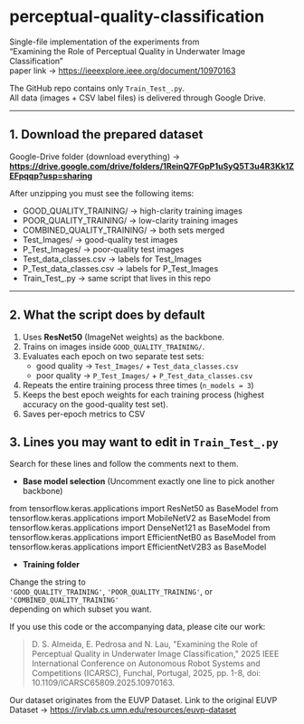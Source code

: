 # perceptual-quality-classification

Single-file implementation of the experiments from  
“Examining the Role of Perceptual Quality in Underwater Image Classification”  
paper link → https://ieeexplore.ieee.org/document/10970163  

The GitHub repo contains only `Train_Test_.py`.  
All data (images + CSV label files) is delivered through Google Drive.

---

## 1. Download the prepared dataset

Google-Drive folder (download everything) → **https://drive.google.com/drive/folders/1ReinQ7FGpP1uSyQ5T3u4R3Kk1ZEFpqqp?usp=sharing**

After unzipping you must see the following items:

* GOOD_QUALITY_TRAINING/          → high-clarity training images  
* POOR_QUALITY_TRAINING/          → low-clarity training images  
* COMBINED_QUALITY_TRAINING/      → both sets merged  
* Test_Images/                    → good-quality test images  
* P_Test_Images/                  → poor-quality  test images  
* Test_data_classes.csv           → labels for Test_Images  
* P_Test_data_classes.csv         → labels for P_Test_Images  
* Train_Test_.py                  → same script that lives in this repo  

---

## 2. What the script does by default

1. Uses **ResNet50** (ImageNet weights) as the backbone.  
2. Trains on images inside `GOOD_QUALITY_TRAINING/`.  
3. Evaluates each epoch on two separate test sets:  
   * good quality → `Test_Images/` + `Test_data_classes.csv`  
   * poor quality → `P_Test_Images/` + `P_Test_data_classes.csv`  
4. Repeats the entire training process three times (`n_models = 3`)
5. Keeps the best epoch weights for each training process (highest accuracy on the good-quality test set).  
6. Saves per-epoch metrics to CSV


## 3. Lines you may want to edit in `Train_Test_.py`

Search for these lines and follow the comments next to them.

* **Base model selection** (Uncomment exactly one line to pick another backbone)

from tensorflow.keras.applications import ResNet50        as BaseModel
from tensorflow.keras.applications import MobileNetV2      as BaseModel
from tensorflow.keras.applications import DenseNet121      as BaseModel
from tensorflow.keras.applications import EfficientNetB0   as BaseModel
from tensorflow.keras.applications import EfficientNetV2B3  as BaseModel





* **Training folder**  

Change the string to  
`'GOOD_QUALITY_TRAINING'`, `'POOR_QUALITY_TRAINING'`, or `'COMBINED_QUALITY_TRAINING'`  
depending on which subset you want.


If you use this code or the accompanying data, please cite our work:

> D. S. Almeida, E. Pedrosa and N. Lau, "Examining the Role of Perceptual Quality in Underwater Image Classification," 2025 IEEE International Conference on Autonomous Robot Systems and Competitions (ICARSC), Funchal, Portugal, 2025, pp. 1-8, doi: 10.1109/ICARSC65809.2025.10970163.


Our dataset originates from the EUVP Dataset.
Link to the original EUVP Dataset  →  https://irvlab.cs.umn.edu/resources/euvp-dataset
